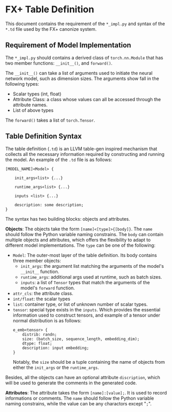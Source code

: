 # FX+ Table Definition

This document contains the requirement of the `*_impl.py` and syntax of the `*.td` file used by the FX+ canonize system.

## Requirement of Model Implementation

The `*_impl.py` should contains a derived class of `torch.nn.Module` that has two member functions: `__init__()`, and `forward()`.

The `__init__()` can take a list of arguments used to initiate the neural network model, such as dimension sizes. The arguments show fall in the following types:
* Scalar types (int, float)
* Attribute Class: a class whose values can all be accessed through the attribute names.
* List of above types

The `forward()` takes a list of `torch.Tensor`.

## Table Definition Syntax

The table definition (`.td`) is an LLVM table-gen inspired mechanism that collects all the necessary information required by constructing and running the model. An example of the `.td` file is as follows:
```
[MODEL_NAME]<Model> {

    init_args<list> {...}

    runtime_args<list> {...}

    inputs <list> {...}

    description: some description;
}
```
The syntax has two building blocks: objects and attributes.

**Objects**: The objects take the form `[name]<[type]>{[body]}`. The `name` should follow the Python variable naming constrains. The `body` can contain multiple objects and attributes, which offers the flexibility to adapt to different model implementations. The `type` can be one of the following:
* `Model`: The outer-most layer of the table definition. Its body contains three member objects:
    * `init_args`: the argument list matching the arguments of the model's `__init__` function.
    * `runtime_args`: additional args used at runtime, such as batch sizes.
    * `inputs`: a list of `Tensor` types that match the arguments of the model's `forward` function.
* `attr_cls`: the attribute class.
* `int/float`: the scalar types
* `list`: container type, or list of unknown number of scalar types.
* `tensor`: special type exists in the `inputs`. Which provides the essential information used to construct tensors, and example of a tensor under normal distribution is as follows:
    ```
    e_emb<tensor> {
        distrib: randn;
        size: (batch_size, sequence_length, embedding_dim);
        dtype: float;
        description: input embedding;
    }
    ```
    Notably, the `size` should be a tuple containing the name of objects from either the `init_args` or the `runtime_args`.

Besides, all the objects can have an optional attribute `discription`, which will be used to generate the comments in the generated code.

**Attributes**: The attribute takes the form `[name]:[value];`. It is used to record informations or comments. The `name` should follow the Python variable naming constrains, while the value can be any charactors except "`;`".
